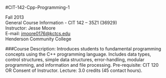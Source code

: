 #CIT-142-Cpp-Programming-1

Fall 2013  
General Course Information - CIT 142 – 35Z1 (36929)  
Instructor: Jesse Moore  
E-mail: jmoore0176@kctcs.edu  
Henderson Community College

###Course Description:
Introduces students to fundamental programming concepts using the C++ programming language. Includes data types, control structures, simple data structures, error-handling, modular programming, and information and file processing. Pre-requisite: CIT 120 OR Consent of Instructor. Lecture: 3.0 credits (45 contact hours).
